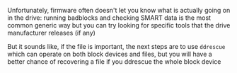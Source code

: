 Unfortunately, firmware often doesn't let you know what is actually going on in the drive: running badblocks and checking SMART data is the most common generic way but you can try looking for specific tools that the drive manufacturer releases (if any)

But it sounds like, if the file is important, the next steps are to use `ddrescue` which can operate on both block devices and files, but you will have a better chance of recovering a file if you ddrescue the whole block device
